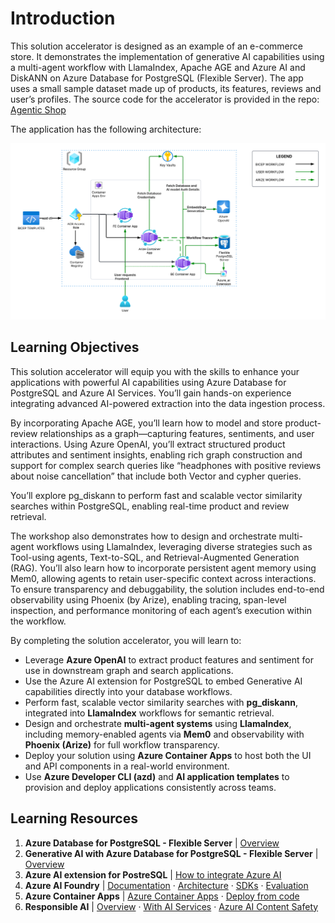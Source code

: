 # Introduction

This solution accelerator is designed as an example of an e-commerce store. It demonstrates the implementation of generative AI capabilities using a multi-agent workflow with LlamaIndex, Apache AGE and Azure AI and DiskANN on Azure Database for PostgreSQL (Flexible Server). The app uses a small sample dataset made up of products, its features, reviews and user’s profiles. The source code for the accelerator is provided in the repo: [Agentic Shop](https://github.com/Azure-Samples/postgres-agentic-shop) 

The application has the following architecture:

![solution-accelerator-architecture](../img/solution-accelerator-architecture.png)

## Learning Objectives

This solution accelerator will equip you with the skills to enhance your applications with powerful AI capabilities using Azure Database for PostgreSQL and Azure AI Services. You’ll gain hands-on experience integrating advanced AI-powered extraction into the data ingestion process.

By incorporating Apache AGE, you’ll learn how to model and store product-review relationships as a graph—capturing features, sentiments, and user interactions. Using Azure OpenAI, you’ll extract structured product attributes and sentiment insights, enabling rich graph construction and support for complex search queries like “headphones with positive reviews about noise cancellation” that include both Vector and cypher queries.

You’ll explore pg_diskann to perform fast and scalable vector similarity searches within PostgreSQL, enabling real-time product and review retrieval.

The workshop also demonstrates how to design and orchestrate multi-agent workflows using LlamaIndex, leveraging diverse strategies such as Tool-using agents, Text-to-SQL, and Retrieval-Augmented Generation (RAG). You’ll also learn how to incorporate persistent agent memory using Mem0, allowing agents to retain user-specific context across interactions.
To ensure transparency and debuggability, the solution includes end-to-end observability using Phoenix (by Arize), enabling tracing, span-level inspection, and performance monitoring of each agent’s execution within the workflow.

By completing the solution accelerator, you will learn to:

- Leverage **Azure OpenAI** to extract product features and sentiment for use in downstream graph and search applications.
- Use the Azure AI extension for PostgreSQL to embed Generative AI capabilities directly into your database workflows.
- Perform fast, scalable vector similarity searches with **pg_diskann**, integrated into **LlamaIndex** workflows for semantic retrieval.
- Design and orchestrate **multi-agent systems** using **LlamaIndex**, including memory-enabled agents via **Mem0** and observability with **Phoenix (Arize)** for full workflow transparency.
- Deploy your solution using **Azure Container Apps** to host both the UI and API components in a real-world environment.
- Use **Azure Developer CLI (azd)** and **AI application templates** to provision and deploy applications consistently across teams.

## Learning Resources

1. **Azure Database for PostgreSQL - Flexible Server** | [Overview](https://learn.microsoft.com/azure/postgresql/flexible-server/service-overview)
2. **Generative AI with Azure Database for PostgreSQL - Flexible Server** | [Overview](https://learn.microsoft.com/azure/postgresql/flexible-server/generative-ai-overview)
3. **Azure AI extension for PostreSQL** | [How to integrate Azure AI](https://learn.microsoft.com/azure/postgresql/flexible-server/generative-ai-azure-overview)
4. **Azure AI Foundry**  | [Documentation](https://learn.microsoft.com/azure/ai-studio/) · [Architecture](https://learn.microsoft.com/azure/ai-studio/concepts/architecture) · [SDKs](https://learn.microsoft.com/azure/ai-studio/how-to/develop/sdk-overview) ·  [Evaluation](https://learn.microsoft.com/azure/ai-studio/how-to/evaluate-generative-ai-app)
5. **Azure Container Apps**  | [Azure Container Apps](https://learn.microsoft.com/azure/container-apps/) · [Deploy from code](https://learn.microsoft.com/azure/container-apps/quickstart-repo-to-cloud?tabs=bash%2Ccsharp&pivots=with-dockerfile)
6. **Responsible AI**  | [Overview](https://www.microsoft.com/ai/responsible-ai) · [With AI Services](https://learn.microsoft.com/azure/ai-services/responsible-use-of-ai-overview?context=%2Fazure%2Fai-studio%2Fcontext%2Fcontext) · [Azure AI Content Safety](https://learn.microsoft.com/azure/ai-services/content-safety/)